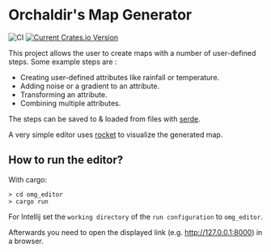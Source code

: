 # Orchaldir's Map Generator

![CI](https://github.com/Orchaldir/omg/workflows/CI/badge.svg)
[![Current Crates.io Version](https://img.shields.io/crates/v/omg_core)](https://crates.io/crates/omg_core)

This project allows the user to create maps with a number of user-defined steps.
Some example steps are :

* Creating user-defined attributes like rainfall or temperature.
* Adding noise or a gradient to an attribute.
* Transforming an attribute.
* Combining multiple attributes.

The steps can be saved to & loaded from files with [serde](https://serde.rs).

A very simple editor uses [rocket](https://rocket.rs) to visualize the generated map.

## How to run the editor?

With cargo:

```
> cd omg_editor
> cargo run
```

For Intellij set the `working directory` of the `run configuration` to `omg_editor`.

Afterwards you need to open the displayed link (e.g. http://127.0.0.1:8000) in a browser.